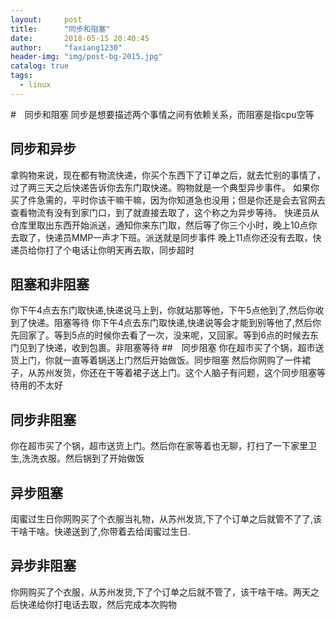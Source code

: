 ```yaml
---
layout:     post
title:      "同步和阻塞"
date:       2018-05-15 20:40:45
author:     "faxiang1230"
header-img: "img/post-bg-2015.jpg"
catalog: true
tags:
  - linux
---
```

#　同步和阻塞
同步是想要描述两个事情之间有依赖关系，而阻塞是指cpu空等
## 同步和异步
拿购物来说，现在都有物流快递，你买个东西下了订单之后，就去忙别的事情了，过了两三天之后快递告诉你去东门取快递。购物就是一个典型异步事件。
如果你买了件急需的，平时你该干嘛干嘛，因为你知道急也没用；但是你还是会去官网去查看物流有没有到家门口，到了就直接去取了，这个称之为异步等待。
快递员从仓库里取出东西开始派送，通知你来东门取，然后等了你三个小时，晚上10点你去取了，快递员MMP一声才下班。派送就是同步事件
晚上11点你还没有去取，快递员给你打了个电话让你明天再去取，同步超时
## 阻塞和非阻塞
你下午4点去东门取快递,快递说马上到，你就站那等他，下午5点他到了,然后你收到了快递。阻塞等待
你下午4点去东门取快递,快递说等会才能到别等他了,然后你先回家了。等到5点的时候你去看了一次，没来呢，又回家。等到6点的时候去东门见到了快递，收到包裹。非阻塞等待
##　同步阻塞
你在超市买了个锅，超市送货上门，你就一直等着锅送上门然后开始做饭。同步阻塞
然后你网购了一件裙子，从苏州发货，你还在干等着裙子送上门。这个人脑子有问题，这个同步阻塞等待用的不太好
## 同步非阻塞
你在超市买了个锅，超市送货上门。然后你在家等着也无聊，打扫了一下家里卫生,洗洗衣服。然后锅到了开始做饭
## 异步阻塞
闺蜜过生日你网购买了个衣服当礼物，从苏州发货,下了个订单之后就管不了了,该干啥干啥。快递送到了,你带着去给闺蜜过生日.
## 异步非阻塞
你网购买了个衣服，从苏州发货,下了个订单之后就不管了，该干啥干啥。两天之后快递给你打电话去取，然后完成本次购物
